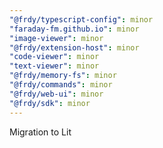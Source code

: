 ```yaml
---
"@frdy/typescript-config": minor
"faraday-fm.github.io": minor
"image-viewer": minor
"@frdy/extension-host": minor
"code-viewer": minor
"text-viewer": minor
"@frdy/memory-fs": minor
"@frdy/commands": minor
"@frdy/web-ui": minor
"@frdy/sdk": minor
---
```


Migration to Lit
